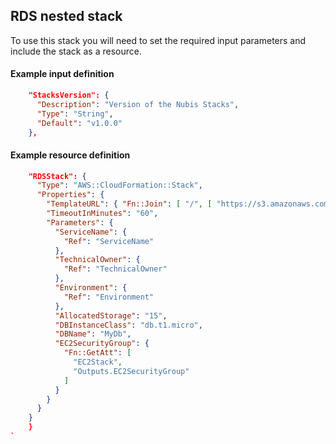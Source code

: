 ## RDS nested stack

To use this stack you will need to set the required input parameters and include the stack as a resource.

#### Example input definition
```json
    "StacksVersion": {
      "Description": "Version of the Nubis Stacks",
      "Type": "String",
      "Default": "v1.0.0"
    },
```

#### Example resource definition
```json
    "RDSStack": {
      "Type": "AWS::CloudFormation::Stack",
      "Properties": {
        "TemplateURL": { "Fn::Join": [ "/", [ "https://s3.amazonaws.com/nubisproject-stacks", { "Ref": "StacksVersion" }, "rds-postgres.template" ] ] },
        "TimeoutInMinutes": "60",
        "Parameters": {
          "ServiceName": {
            "Ref": "ServiceName"
          },
          "TechnicalOwner": {
            "Ref": "TechnicalOwner"
          },
          "Environment": {
            "Ref": "Environment"
          },
          "AllocatedStorage": "15",
          "DBInstanceClass": "db.t1.micro",
          "DBName": "MyDb",
          "EC2SecurityGroup": {
            "Fn::GetAtt": [
              "EC2Stack",
              "Outputs.EC2SecurityGroup"
            ]
          }
        }
      }
    }
    }
`
